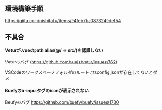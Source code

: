 ## 環境構築手順

https://qiita.com/nishitaku/items/94feb7ba0873240def54


## 不具合

#### Veturが.vueのpath alias(@/ => src/)を認識しない

Veturのバグ
(https://github.com/vuejs/vetur/issues/762)

VSCodeのワークスペースフォルダのルートにtsconfig.jsonが存在してないとダメ


#### Buefyのb-inputタグのiconが表示されない

Beufyのバグ
https://github.com/buefy/buefy/issues/1730
